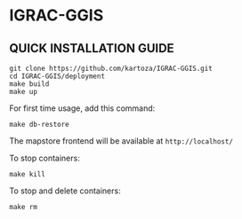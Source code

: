 # IGRAC-GGIS

## QUICK INSTALLATION GUIDE
```
git clone https://github.com/kartoza/IGRAC-GGIS.git
cd IGRAC-GGIS/deployment
make build
make up
```

For first time usage, add this command:
```
make db-restore
```

The mapstore frontend will be available at `http://localhost/`

To stop containers:
```
make kill
```

To stop and delete containers:
```
make rm
```
